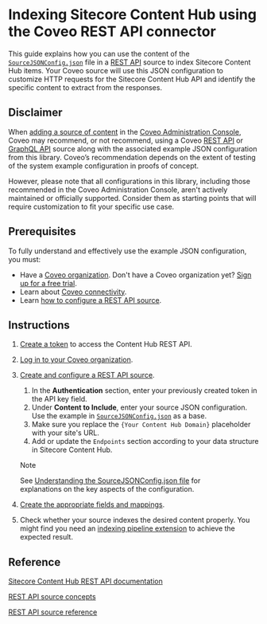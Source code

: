 # Indexing Sitecore Content Hub using the Coveo REST API connector
This guide explains how you can use the content of the [`SourceJSONConfig.json`](SourceJSONConfig.json) file in a [REST API](https://docs.coveo.com/en/1896/) source to index Sitecore Content Hub items. Your Coveo source will use this JSON configuration to customize HTTP requests for the Sitecore Content Hub API and identify the specific content to extract from the responses.

## Disclaimer
When [adding a source of content](https://docs.coveo.com/en/3390/index-content/add-or-edit-a-source#add-a-source) in the [Coveo Administration Console](https://docs.coveo.com/en/1841/), Coveo may recommend, or not recommend, using a Coveo [REST API](https://docs.coveo.com/en/1896/) or [GraphQL API](https://docs.coveo.com/en/n6gh2329/) source along with the associated example JSON configuration from this library. Coveo’s recommendation depends on the extent of testing of the system example configuration in proofs of concept.

However, please note that all configurations in this library, including those recommended in the Coveo Administration Console, aren't actively maintained or officially supported. Consider them as starting points that will require customization to fit your specific use case.

## Prerequisites
To fully understand and effectively use the example JSON configuration, you must:
- Have a [Coveo organization](https://docs.coveo.com/en/185). Don't have a Coveo organization yet? [Sign up for a free trial](https://www.coveo.com/en/free-trial?utm_marketing_tactic=connectivity_library).
- Learn about [Coveo connectivity](https://docs.coveo.com/en/1702).
- Learn [how to configure a REST API source](https://docs.coveo.com/en/1896/).

## Instructions
1. [Create a token](https://doc.sitecore.com/ch/en/developers/42/cloud-dev/rest-api--get-token.html) to access the Content Hub REST API.
2. [Log in to your Coveo organization](https://platform.cloud.coveo.com).
3. [Create and configure a REST API source](https://docs.coveo.com/en/1896/).
   1. In the **Authentication** section, enter your previously created token in the API key field.
   2. Under **Content to Include**, enter your source JSON configuration. Use the example in [`SourceJSONConfig.json`](https://github.com/coveooss/connectivity-library/blob/master/Sitecore%20Content%20Hub/SourceJSONConfig.json) as a base.
   3. Make sure you replace the `{Your Content Hub Domain}` placeholder with your site's URL.
   4. Add or update the `Endpoints` section according to your data structure in Sitecore Content Hub.
      
   > [!NOTE]
   > See [Understanding the SourceJSONConfig.json file](resources/understanding-the-sourcejsonconfig-json-file.md) for      
     explanations on the key aspects of the configuration.
4. [Create the appropriate fields and mappings](https://docs.coveo.com/en/1896/#completion).
5. Check whether your source indexes the desired content properly. You might find you need an [indexing pipeline extension](https://docs.coveo.com/en/1645/) to achieve the expected result.

## Reference

[Sitecore Content Hub REST API documentation](https://doc.sitecore.com/ch/en/developers/cloud-dev/rest-api.html)

[REST API source concepts](https://docs.coveo.com/en/3131/)

[REST API source reference](https://docs.coveo.com/en/1525/)
